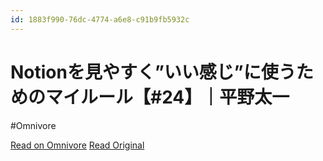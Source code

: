 ```yaml
---
id: 1883f990-76dc-4774-a6e8-c91b9fb5932c
---
```


# Notionを見やすく”いい感じ”に使うためのマイルール【#24】｜平野太一
#Omnivore

[Read on Omnivore](https://omnivore.app/me/notion-24-1900d5bb465)
[Read Original](https://note.com/yriica/n/n667780c57e50)


